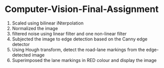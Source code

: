 # Computer-Vision-Final-Assignment

1. Scaled using bilinear iNterpolation
2. Normalized the image
3. filtered noise using linear filter and one non-linear filter
4. Subjected the image to edge detection based on the Canny edge detector
5. Using Hough transform, detect the road-lane markings from the edge-detected image
6. Superimposed the lane markings in RED colour and display the image

